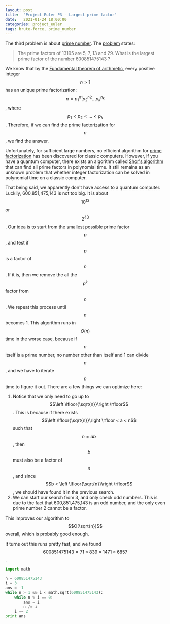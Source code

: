 ```yaml
---
layout: post
title:  "Project Euler P3 - Largest prime factor"
date:   2021-01-24 18:00:00
categories: project_euler
tags: brute-force, prime_number
---
```


The third problem is about [prime number](https://en.wikipedia.org/wiki/Prime_number). The [problem](https://projecteuler.net/problem=3) states:

> The prime factors of 13195 are 5, 7, 13 and 29.
> What is the largest prime factor of the number 600851475143 ?

We know that by the [Fundamental theorem of arithmetic](https://en.wikipedia.org/wiki/Fundamental_theorem_of_arithmetic), every positive integer $$n > 1$$ has an unique prime factorization: $$n = p_1^{n1}p_2^{n2}\dots p_k^{n_k}$$, where $$p_1 < p_2 < \dots < p_k$$. Therefore, if we can find the prime factorization for $$n$$, we find the answer.

Unfortunately, for sufficient large numbers, no efficient algorithm for [prime factorization](https://en.wikipedia.org/wiki/Integer_factorization) has been discovered for classic computers. However, if you have a quantum computer, there exists an algorithm called [Shor's algorithm](https://en.wikipedia.org/wiki/Shor%27s_algorithm) that can find all prime factors in polynomial time. It still remains as an unknown problem that whether integer factorization can be solved in polynomial time on a classic computer.

That being said, we apparently don't have access to a quantum computer. Luckily,  600,851,475,143 is not too big. It is about $$10^{12}$$ or $$2^{40}$$. Our idea is to start from the smallest possible prime factor $$p$$, and test if $$p$$ is a factor of $$n$$. If it is, then we remove the all the  $$p^k$$ factor from $$n$$. We repeat this process until $$n$$ becomes 1. This algorithm runs in $$O(n)$$ time in the worse case, because if $$n$$ itself is a prime number, no number other than itself and 1 can divide $$n$$, and we have to iterate $$n$$ time to figure it out. There are a few things we can optimize here:

1. Notice that we only need to go up to $$\left \lfloor{\sqrt{n}}\right \rfloor$$. This is because if there exists $$\left \lfloor{\sqrt{n}}\right \rfloor < a < n$$ such that $$n=ab$$, then $$b$$ must also be a factor of $$n$$ , and since $$b < \left \lfloor{\sqrt{n}}\right \rfloor$$, we should have found it in the previous search.
2. We can start our search from 3, and only check odd numbers. This is due to the fact that 600,851,475,143 is an odd number, and the only even prime number 2 cannot be a factor.

This improves our algorithm to $$O(\sqrt{n})$$ overall, which is probably good enough.

It turns out this runs pretty fast, and we found $$600851475143 = 71\times839\times1471\times6857$$.

```python
import math

n = 600851475143
i = 3
ans = -1
while n > 1 && i < math.sqrt(600851475143):
    while n % i == 0:
        ans = i
        n /= i
    i += 2
print ans
```

